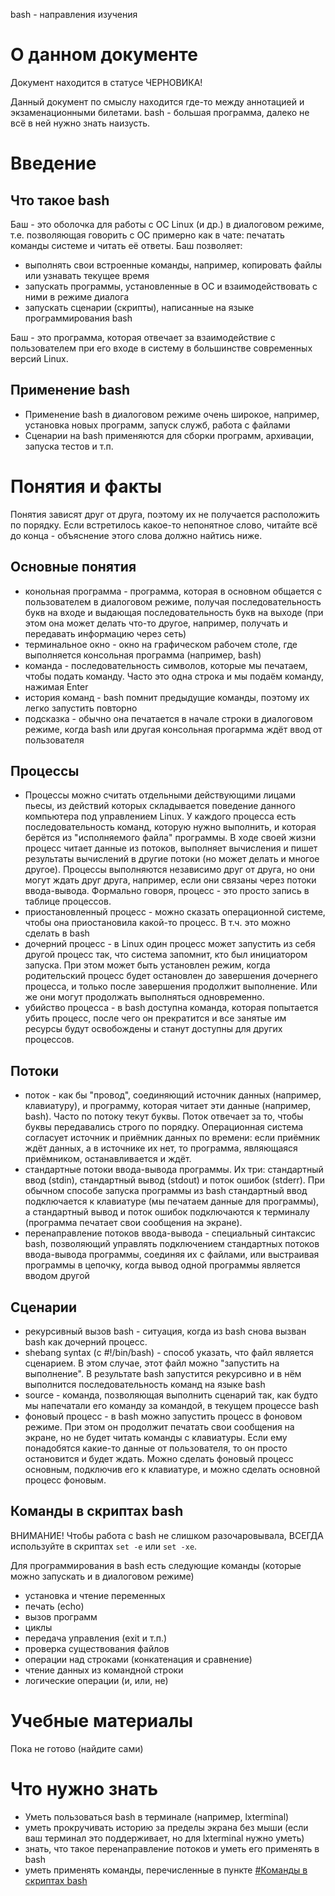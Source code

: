 bash - направления изучения

О данном документе
==================

Документ находится в статусе ЧЕРНОВИКА!

Данный документ по смыслу находится где-то между аннотацией и экзаменационными билетами. 
bash - большая программа, далеко не всё в ней нужно знать наизусть. 

Введение
========

## Что такое bash

Баш - это оболочка для работы с ОС Linux (и др.) в диалоговом режиме, т.е. 
позволяющая говорить с ОС примерно как в чате: печатать команды системе и читать её ответы.
Баш позволяет:

* выполнять свои встроенные команды, например, копировать файлы или узнавать текущее время
* запускать программы, установленные в ОС и взаимодействовать с ними в режиме диалога
* запускать сценарии (скрипты), написанные на языке программирования bash

Баш - это программа, которая отвечает за взаимодействие с пользователем при его входе в систему
в большинстве современных версий Linux. 

## Применение bash

* Применение bash в диалоговом режиме очень широкое, например, установка новых программ, запуск служб, работа с файлами
* Сценарии на bash применяются для сборки программ, архивации, запуска тестов и т.п. 

Понятия и факты
=======

Понятия зависят друг от друга, поэтому их не получается расположить по порядку. Если встретилось какое-то непонятное слово, читайте всё до конца - объяснение этого слова должно найтись ниже. 

Основные понятия
----------------
* конольная программа - программа, которая в основном общается с пользователем в диалоговом режиме, получая последовательность букв на входе и выдающая последовательность букв на выходе (при этом она может делать что-то другое, например, получать и передавать информацию через сеть)
* терминальное окно - окно на графическом рабочем столе, где выполняется консольная программа (например, bash)
* команда - последовательность символов, которые мы печатаем, чтобы подать команду. Часто это одна строка и мы подаём команду, нажимая Enter
* история команд - bash помнит предыдущие команды, поэтому их легко запустить повторно
* подсказка - обычно она печатается в начале строки в диалоговом режиме, когда bash или другая консольная прогармма ждёт ввод от пользователя

Процессы
--------
* Процессы можно считать отдельными действующими лицами пьесы, из действий которых складывается поведение данного компьютера под управлением Linux. У каждого процесса есть последовательность команд, которую нужно выполнить, и которая берётся из "исполняемого файла" программы. В ходе своей жизни процесс читает данные из потоков, выполняет вычисления и пишет результаты вычислений в другие потоки (но может делать и многое другое). Процессы выполняются независимо друг от друга, но они могут ждать друг друга, например, если они связаны через потоки ввода-вывода. Формально говоря, процесс - это просто запись в таблице процессов. 
* приостановленный процесс - можно сказать операционной системе, чтобы она приостановила какой-то процесс. В т.ч. это можно сделать в bash
* дочерний процесс - в Linux один процесс может запустить из себя другой процесс так, что система запомнит, кто был инициатором запуска. При этом может быть установлен режим, когда родительский процесс будет остановлен до завершения дочернего процесса, и только после завершения продолжит выполнение. Или же они могут продолжать выполняться одновременно. 
* убийство процесса - в bash доступна команда, которая попытается убить процесс, после чего он прекратится и все занятые им ресурсы будут освобождены и станут доступны для других процессов. 

Потоки
------
* поток - как бы "провод", соединяющий источник данных (например, клавиатуру), и программу, которая читает эти данные (например, bash). Часто по потоку текут буквы. 
Поток отвечает за то, чтобы буквы передавались строго по порядку. Операционная система согласует источник и приёмник данных по времени: если приёмник ждёт данных, а в источнике их нет, то программа, являющаяся приёмником, останавливается и ждёт. 
* стандартные потоки ввода-вывода программы. Их три: стандартный ввод (stdin), стандартный вывод (stdout) и поток ошибок (stderr). При обычном способе запуска программы
из bash стандартный ввод подключается к клавиатуре (мы печатаем данные для программы), а стандартный вывод и поток ошибок подключаются к терминалу (программа печатает свои сообщения на экране). 
* перенаправление потоков ввода-вывода - специальный синтаксис bash, позволяющий управлять подключением стандартных потоков ввода-вывода программы, соединяя их с файлами, или выстраивая программы в цепочку, когда вывод одной программы является вводом другой

Сценарии
--------
* рекурсивный вызов bash - ситуация, когда из bash снова вызван bash как дочерний процесс.
* shebang syntax (с #!/bin/bash) - способ указать, что файл является сценарием. В этом случае, этот файл можно "запустить на выполнение". В результате bash запустится рекурсивно и в нём выполнится последовательность команд на языке bash
* source - команда, позволяющая выполнить сценарий так, как будто мы напечатали его команду за командой, в текущем процессе bash
* фоновый процесс - в bash можно запустить процесс в фоновом режиме. При этом он продолжит печатать свои сообщения на экране, но не будет читать команды с клавиатуры. Если ему понадобятся какие-то данные от пользователя, то он просто остановится и будет ждать. Можно сделать фоновый процесс основным, подключив его к клавиатуре, и можно сделать основной процесс фоновым. 

Команды в скриптах bash
------------
ВНИМАНИЕ! Чтобы работа с bash не слишком разочаровывала, ВСЕГДА используйте в скриптах `set -e` или `set -xe`. 

Для программирования в bash есть следующие команды (которые можно запускать и в диалоговом режиме)
* установка и чтение переменных 
* печать (echo)
* вызов программ
* циклы
* передача управления (exit и т.п.)
* проверка существования файлов
* операции над строками (конкатенация и сравнение)
* чтение данных из командной строки
* логические операции (и, или, не)

Учебные материалы
=================
Пока не готово (найдите сами)

Что нужно знать
===============
* Уметь пользоваться bash в терминале (например, lxterminal)
* уметь прокручивать историю за пределы экрана без мыши (если ваш терминал это поддерживает, но для lxterminal нужно уметь)
* знать, что такое перенаправление потоков и уметь его применять в bash
* уметь применять команды, перечисленные в пункте [#Команды в скриптах bash](#Команды-в-скриптах-bash)





